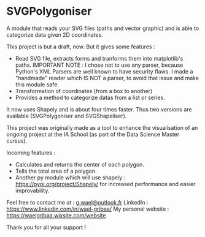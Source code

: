 # SVGPolygoniser
A module that reads your SVG files (paths and vector graphic) and is able to categorize data given 2D coordinates.

This project is but a draft, now. But it gives some features :
- Read SVG file, extracts forms and tranforms them into matplotlib's paths. IMPORTANT NOTE : I chose not to use any parser, because Python's XML Parsers are well known to have security flaws. I made a "handmade" reader which IS NOT a parser, to avoid that issue and make this module safe.
- Transformation of coordinates (from a box to another)
- Provides a method to categorize datas from a list or series.

It now uses Shapely and is about four times faster. Thus two versions are available (SVGPolygoniser and SVGShapeliser). 

This project was originally made as a tool to enhance the visualisation of an ongoing project at the IA School (as part of the Data Science Master cursus).

Incoming features :
- Calculates and returns the center of each polygon.
- Tells the total area of a polygon.
- Another py module which will use shapely : https://pypi.org/project/Shapely/ for increased performance and easier improvability.

Feel free to contact me at : g.wael@outlook.fr
LinkedIn : https://www.linkedin.com/in/wael-gribaa/
My personal website : https://waelgribaa.wixsite.com/website

Thank you for all your support !
